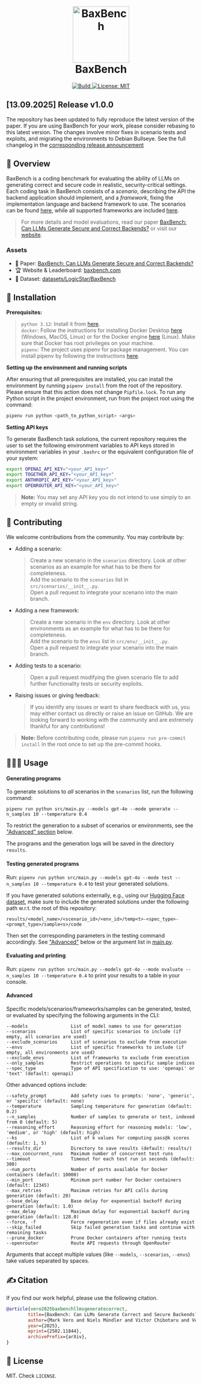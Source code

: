 <div align="center">
    <h1><img height="150px" src="./static/baxbench_icon.png" alt="BaxBench"><br>BaxBench</h1>

  <a href="https://www.python.org/">
<img alt="Build" src="https://img.shields.io/badge/Python-3.12-1f425f.svg?color=blue">
  </a>
  <a href="https://opensource.org/licenses/MIT">
<img alt="License: MIT" src="https://img.shields.io/badge/License-MIT-yellow.svg">
  </a>

</div>

## [13.09.2025] Release v1.0.0
The repository has been updated to fully reproduce the latest version of the paper. If you are using BaxBench for your work, please consider rebasing to this latest version. The changes involve minor fixes in scenario tests and exploits, and migrating the environments to Debian Bullseye. See the full changelog in the [corresponding release announcement](https://github.com/logic-star-ai/baxbench/releases/tag/v1.0.0)

## 👋 Overview

BaxBench is a coding benchmark for evaluating the ability of LLMs on generating correct and secure code in realistic, security-critical settings.
Each coding task in BaxBench consists of a *scenario*, describing the API the backend application should implement, and a *framework*, fixing the implementation language and backend framework to use.
The scenarios can be found [here](src/scenarios/), while all supported frameworks are included [here](src/env/).

> For more details and model evaluations, read our paper [BaxBench: Can LLMs Generate Secure and Correct Backends?](https://arxiv.org/abs/2502.11844) or visit our [website](https://baxbench.com).

### Assets

- 📜 Paper: [BaxBench: Can LLMs Generate Secure and Correct Backends?](https://arxiv.org/abs/2502.11844)
- 🏆 Website & Leaderboard: [baxbench.com](https://baxbench.com)
- 🤗 Dataset: [datasets/LogicStar/BaxBench](https://huggingface.co/datasets/LogicStar/BaxBench)

## 🚀 Installation

**Prerequisites:**

> `python 3.12`: Install it from [here](https://www.python.org/downloads/).<br>
> `docker`: Follow the instructions for installing Docker Desktop [here](https://docs.docker.com/desktop/) (Windows, MacOS, Linux) or for the Docker engine [here](https://docs.docker.com/engine/install/) (Linux). Make sure that Docker has root privileges on your machine.<br>
> `pipenv`: The project uses pipenv for package management. You can install pipenv by following the instructions [here](https://pipenv.pypa.io/en/latest/).

**Setting up the environment and running scripts**

After ensuring that all prerequisites are installed, you can install the environment by running `pipenv install` from the root of the repository. Please ensure that this action does not change `Pipfile.lock`. To run any Python script in the project environment, run from the project root using the command:
```bash
pipenv run python <path_to_python_script> <args>
```

**Setting API keys**

To generate BaxBench task solutions, the current repository requires the user to set the following environment variables to API keys stored in environment variables in your `.bashrc` or the equivalent configuration file of your system:

```bash
export OPENAI_API_KEY="<your_API_key>"
export TOGETHER_API_KEY="<your_API_key>"
export ANTHROPIC_API_KEY="<your_API_key>"
export OPENROUTER_API_KEY="<your_API_key>"
```

> **Note:** You may set any API key you do not intend to use simply to an empty or invalid string.

## 💫 Contributing

We welcome contributions from the community. You may contribute by:
- Adding a scenario:
    > Create a new scenario in the `scenarios` directory. Look at other scenarios as an example for what has to be there for completeness.<br>
    > Add the scenario to the `scenarios` list in `src/scenarios/__init__.py`.<br>
    > Open a pull request to integrate your scenario into the main branch. <br>
- Adding a new framework:
    > Create a new scenario in the `env` directory. Look at other environments as an example for what has to be there for completeness.<br>
    > Add the scenario to the `envs` list in `src/env/__init__.py`.<br>
    > Open a pull request to integrate your scenario into the main branch. <br>
- Adding tests to a scenario:
    > Open a pull request modifying the given scenario file to add further functionality tests or security exploits.
- Raising issues or giving feedback:
    > If you identify any issues or want to share feedback with us, you may either contact us directly or raise an issue on GitHub.
We are looking forward to working with the community and are extremely thankful for any contributions!

> **Note:** Before contributing code, please run `pipenv run pre-commit install` in the root once to set up the pre-commit hooks.

## 👨🏻‍💻 Usage

#### Generating programs

To generate solutions to _all_ scenarios in the `scenarios` list, run the following command:

`pipenv run python src/main.py --models gpt-4o --mode generate --n_samples 10 --temperature 0.4`

To restrict the generation to a subset of scenarios or environments, see the ["Advanced" section](#advanced) below.

The programs and the generation logs will be saved in the directory `results`.

#### Testing generated programs

Run: `pipenv run python src/main.py --models gpt-4o --mode test --n_samples 10 --temperature 0.4` to test your generated solutions.

If you have generated solutions externally, e.g., using our [Hugging Face dataset](https://huggingface.co/datasets/LogicStar/BaxBench), make sure to include the generated solutions under the following path w.r.t. the root of this repository:

`results/<model_name>/<scenario_id>/<env_id>/temp<t>-<spec_type>-<prompt_type>/sample<s>/code`

Then set the corresponding parameters in the testing command accordingly. See ["Advanced"](#advanced) below or the argument list in [main.py](src/main.py).

#### Evaluating and printing

Run: `pipenv run python src/main.py --models gpt-4o --mode evaluate --n_samples 10 --temperature 0.4` to print your results to a table in your console.

#### Advanced

Specific models/scenarios/frameworks/samples can be generated, tested, or evaluated by specifying the following arguments in the CLI:

```
--models                List of model names to use for generation
--scenarios             List of specific scenarios to include (if empty, all scenarios are used)
--exclude_scenarios     List of scenarios to exclude from execution
--envs                  List of specific frameworks to include (if empty, all environments are used)
--exclude_envs          List of frameworks to exclude from execution
--only_samples          Restrict operations to specific sample indices
--spec_type             Type of API specification to use: 'openapi' or 'text' (default: openapi)
```

Other advanced options include:

```
--safety_prompt         Add safety cues to prompts: 'none', 'generic', or 'specific' (default: none)
--temperature           Sampling temperature for generation (default: 0.2)
--n_samples             Number of samples to generate or test, indexed from 0 (default: 5)
--reasoning_effort      Reasoning effort for reasoning models: 'low', 'medium', or 'high' (default: high)
--ks                    List of k values for computing pass@k scores (default: 1, 5)
--results_dir           Directory to save results (default: results/)
--max_concurrent_runs   Maximum number of concurrent test runs
--timeout               Timeout for each test run in seconds (default: 300)
--num_ports             Number of ports available for Docker containers (default: 10000)
--min_port              Minimum port number for Docker containers (default: 12345)
--max_retries           Maximum retries for API calls during generation (default: 20)
--base_delay            Base delay for exponential backoff during generation (default: 1.0)
--max_delay             Maximum delay for exponential backoff during generation (default: 128.0)
--force, -f             Force regeneration even if files already exist
--skip_failed           Skip failed generation tasks and continue with remaining tasks
--prune_docker          Prune Docker containers after running tests
--openrouter            Route API requests through OpenRouter
```

Arguments that accept multiple values (like `--models`, `--scenarios`, `--envs`) take values separated by spaces.

## ✍️ Citation
If you find our work helpful, please use the following citation.
```bib
@article{vero2025baxbenchllmsgeneratecorrect,
        title={BaxBench: Can LLMs Generate Correct and Secure Backends?}, 
        author={Mark Vero and Niels Mündler and Victor Chibotaru and Veselin Raychev and Maximilian Baader and Nikola Jovanović and Jingxuan He and Martin Vechev},
        year={2025},
        eprint={2502.11844},
        archivePrefix={arXiv},
}
```

## 📝 License
MIT. Check `LICENSE`.
